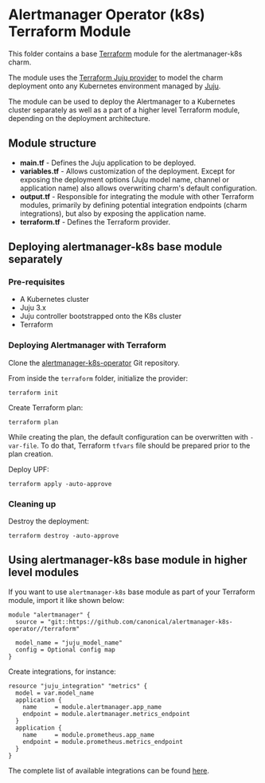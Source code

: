 # Alertmanager Operator (k8s) Terraform Module

This folder contains a base [Terraform][Terraform] module for the alertmanager-k8s charm.

The module uses the [Terraform Juju provider][Terraform Juju provider] to model the charm
deployment onto any Kubernetes environment managed by [Juju][Juju].

The module can be used to deploy the Alertmanager to a Kubernetes cluster separately
as well as a part of a higher level Terraform module, depending on the deployment architecture.

## Module structure

- **main.tf** - Defines the Juju application to be deployed.
- **variables.tf** - Allows customization of the deployment. Except for exposing the deployment
  options (Juju model name, channel or application name) also allows overwriting charm's default
  configuration.
- **output.tf** - Responsible for integrating the module with other Terraform modules, primarily
  by defining potential integration endpoints (charm integrations), but also by exposing
  the application name.
- **terraform.tf** - Defines the Terraform provider.

## Deploying alertmanager-k8s base module separately

### Pre-requisites

- A Kubernetes cluster
- Juju 3.x
- Juju controller bootstrapped onto the K8s cluster
- Terraform

### Deploying Alertmanager with Terraform

Clone the [alertmanager-k8s-operator][alertmanager-repo] Git repository.

From inside the `terraform` folder, initialize the provider:

```shell
terraform init
```

Create Terraform plan:

```shell
terraform plan
```

While creating the plan, the default configuration can be overwritten with `-var-file`. To do that,
Terraform `tfvars` file should be prepared prior to the plan creation.

Deploy UPF:

```console
terraform apply -auto-approve 
```

### Cleaning up

Destroy the deployment:

```shell
terraform destroy -auto-approve
```

## Using alertmanager-k8s base module in higher level modules

If you want to use `alertmanager-k8s` base module as part of your Terraform module, import it
like shown below:

```text
module "alertmanager" {
  source = "git::https://github.com/canonical/alertmanager-k8s-operator//terraform"
  
  model_name = "juju_model_name"
  config = Optional config map
}
```

Create integrations, for instance:

```text
resource "juju_integration" "metrics" {
  model = var.model_name
  application {
    name     = module.alertmanager.app_name
    endpoint = module.alertmanager.metrics_endpoint
  }
  application {
    name     = module.prometheus.app_name
    endpoint = module.prometheus.metrics_endpoint
  }
}
```

The complete list of available integrations can be found [here][alertmanager-integrations].

[Terraform]: https://www.terraform.io/
[Terraform Juju provider]: https://registry.terraform.io/providers/juju/juju/latest
[Juju]: https://juju.is
[alertmanager-repo]: https://github.com/canonical/alertmanager-k8s-operator
[alertmanager-integrations]: https://charmhub.io/alertmanager-k8s/integrations

